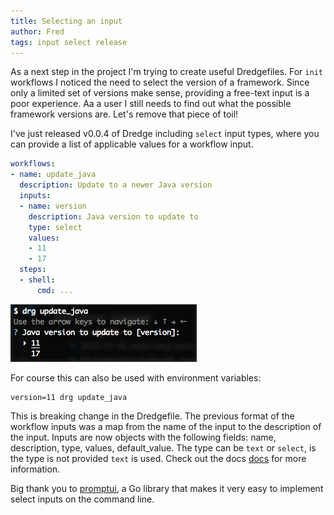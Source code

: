 ```yaml
---
title: Selecting an input
author: Fred
tags: input select release
---
```


As a next step in the project I'm trying to create useful Dredgefiles. For `init` workflows I noticed the need to select the version of a framework. Since only a limited set of versions make sense, providing a free-text input is a poor experience. Aa a user I still needs to find out what the possible framework versions are. Let's remove that piece of toil!

I've just released v0.0.4 of Dredge including `select` input types, where you can provide a list of applicable values for a workflow input.

```yaml
workflows:
- name: update_java
  description: Update to a newer Java version
  inputs:
  - name: version
    description: Java version to update to
    type: select
    values:
    - 11
    - 17
  steps:
  - shell:
      cmd: ...
```

![select](/assets/images/blog_select_example.png)

For course this can also be used with environment variables:

```
version=11 drg update_java
```

This is breaking change in the Dredgefile. The previous format of the workflow inputs was a map from the name of the input to the description of the input. Inputs are now objects with the following fields: name, description, type, values, default_value. The type can be `text` or `select`, is the type is not provided `text` is used. Check out the docs [docs](/docs/dredgefile/) for more information.

Big thank you to [promptui](https://github.com/manifoldco/promptui), a Go library that makes it very easy to implement select inputs on the command line.